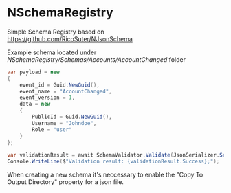 # NSchemaRegistry
Simple Schema Registry based on https://github.com/RicoSuter/NJsonSchema

Example schema located under _NSchemaRegistry/Schemas/Accounts/AccountChanged_ folder

```csharp
var payload = new
{
    event_id = Guid.NewGuid(),
    event_name = "AccountChanged",
    event_version = 1,
    data = new
    {
        PublicId = Guid.NewGuid(),
        Username = "Johndoe",
        Role = "user"
    }
};
            
var validationResult = await SchemaValidator.Validate(JsonSerializer.Serialize(payload), "Accounts.AccountChanged", 1);
Console.WriteLine($"Validation result: {validationResult.Success};");

```

When creating a new schema it's neccessary to enable the "Copy To Output Directory" property for a json file.
